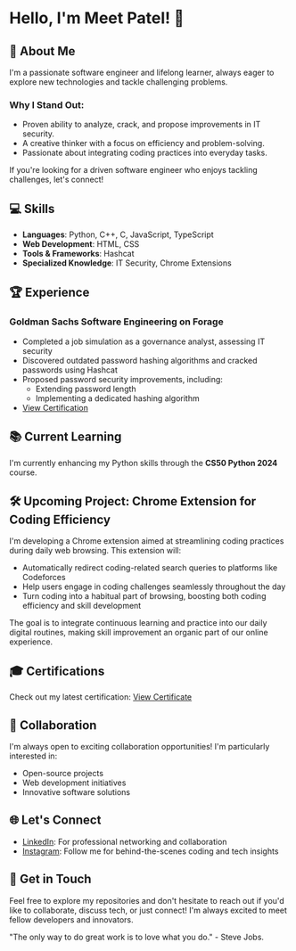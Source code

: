 # Hello, I'm Meet Patel! 👋

## 🚀 About Me
I'm a passionate software engineer and lifelong learner, always eager to explore new technologies and tackle challenging problems.

### Why I Stand Out:
- Proven ability to analyze, crack, and propose improvements in IT security.
- A creative thinker with a focus on efficiency and problem-solving.
- Passionate about integrating coding practices into everyday tasks.

If you're looking for a driven software engineer who enjoys tackling challenges, let's connect!

## 💻 Skills
- **Languages**: Python, C++, C, JavaScript, TypeScript
- **Web Development**: HTML, CSS
- **Tools & Frameworks**: Hashcat
- **Specialized Knowledge**: IT Security, Chrome Extensions
 
## 🏆 Experience
### Goldman Sachs Software Engineering on Forage
- Completed a job simulation as a governance analyst, assessing IT security
- Discovered outdated password hashing algorithms and cracked passwords using Hashcat
- Proposed password security improvements, including:
  - Extending password length
  - Implementing a dedicated hashing algorithm
- [View Certification](https://bit.ly/3YBF86N)
  
## 📚 Current Learning
I'm currently enhancing my Python skills through the **CS50 Python 2024** course.

## 🛠️ Upcoming Project: Chrome Extension for Coding Efficiency
I'm developing a Chrome extension aimed at streamlining coding practices during daily web browsing. This extension will:
- Automatically redirect coding-related search queries to platforms like Codeforces
- Help users engage in coding challenges seamlessly throughout the day
- Turn coding into a habitual part of browsing, boosting both coding efficiency and skill development

The goal is to integrate continuous learning and practice into our daily digital routines, making skill improvement an organic part of our online experience.


## 🎓 Certifications
Check out my latest certification: [View Certificate](https://bit.ly/3YBF86N)

## 👥 Collaboration
I'm always open to exciting collaboration opportunities! I'm particularly interested in:
- Open-source projects
- Web development initiatives
- Innovative software solutions

## 🌐 Let's Connect
- [LinkedIn](https://bit.ly/3NELCvd): For professional networking and collaboration
- [Instagram](https://bit.ly/3UMUbsb): Follow me for behind-the-scenes coding and tech insights

## 🤝 Get in Touch
Feel free to explore my repositories and don't hesitate to reach out if you'd like to collaborate, discuss tech, or just connect! I'm always excited to meet fellow developers and innovators.


"The only way to do great work is to love what you do." - Steve Jobs.
